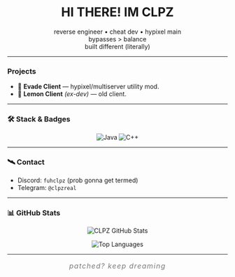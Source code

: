 <h1 align="center">HI THERE! IM CLPZ</h1>
<p align="center">
  reverse engineer • cheat dev • hypixel main<br>
  bypasses &gt; balance<br>
  built different (literally)
</p>

---

### Projects
- 🥷 **Evade Client** — hypixel/multiserver utility mod.  
- 🍋 **Lemon Client** *(ex-dev)* — old client.

---

### 🛠️ Stack & Badges

<p align="center">
  <img alt="Java" src="https://img.shields.io/badge/Java-ED8B00?style=for-the-badge&logo=java&logoColor=white" />
  <img alt="C++" src="https://img.shields.io/badge/C++-00599C?style=for-the-badge&logo=c%2B%2B&logoColor=white" />
</p>

---

### 🛰️ Contact
- Discord: `fuhclpz` (prob gonna get termed)  
- Telegram: `@clpzreal`

---

### 📊 GitHub Stats

<p align="center">
  <img alt="CLPZ GitHub Stats" src="https://github-readme-stats.vercel.app/api?username=clpz1&show_icons=true&theme=radical" />
</p>

<p align="center">
  <img alt="Top Languages" src="https://github-readme-stats.vercel.app/api/top-langs/?username=clpz1&layout=compact&theme=radical" />
</p>

---

<p align="center" style="font-style: italic; color: #7a7a7a; font-size: 1rem; letter-spacing: 1.5px;">
  patched? keep dreaming  
</p>

